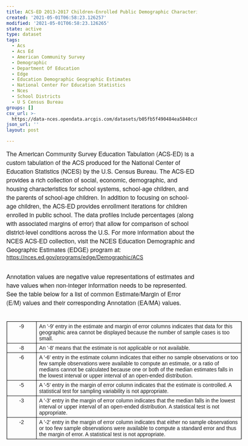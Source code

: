 ```yaml
---
title: ACS-ED 2013-2017 Children-Enrolled Public Demographic Characteristics (CDP05)
created: '2021-05-01T06:58:23.126257'
modified: '2021-05-01T06:58:23.126265'
state: active
type: dataset
tags:
  - Acs
  - Acs Ed
  - American Community Survey
  - Demographic
  - Department Of Education
  - Edge
  - Education Demographic Geographic Estimates
  - National Center For Education Statistics
  - Nces
  - School Districts
  - U S Census Bureau
groups: []
csv_url: >-
  https://data-nces.opendata.arcgis.com/datasets/b05fb5f490484ea5840cc67e3379e764_7.csv?outSR=%7B%22latestWkid%22%3A3857%2C%22wkid%22%3A102100%7D
json_url: ''
layout: post

---
```

<span style='font-family:&quot;Avenir Next W01&quot;, &quot;Avenir Next W00&quot;, &quot;Avenir Next&quot;, Avenir, &quot;Helvetica Neue&quot;, sans-serif; font-size:16px;'>The American Community Survey Education Tabulation (ACS-ED) is a custom tabulation of the ACS produced for the National Center of Education Statistics (NCES) by the U.S. Census Bureau. The ACS-ED provides a rich collection of social, economic, demographic, and housing characteristics for school systems, school-age children, and the parents of school-age children. In addition to focusing on school-age children, the ACS-ED provides enrollment iterations for children enrolled in public school. The data profiles include percentages (along with associated margins of error) that allow for comparison of school district-level conditions across the U.S. For more information about the NCES ACS-ED collection, visit the NCES Education Demographic and Geographic Estimates (EDGE) program at: </span><a href='https://nces.ed.gov/programs/edge/Demographic/ACS' rel='nofollow ugc' style='color:rgb(0, 121, 193); text-decoration-line:none; font-family:&quot;Avenir Next W01&quot;, &quot;Avenir Next W00&quot;, &quot;Avenir Next&quot;, Avenir, &quot;Helvetica Neue&quot;, sans-serif; font-size:16px;' target='_blank'>https://nces.ed.gov/programs/edge/Demographic/ACS</a><div><br /></div><div><div style='font-family:&quot;Avenir Next W01&quot;, &quot;Avenir Next W00&quot;, &quot;Avenir Next&quot;, Avenir, &quot;Helvetica Neue&quot;, sans-serif; font-size:16px;'>Annotation values are negative value representations of estimates and have values when non-integer information needs to be represented. See the table below for a list of common Estimate/Margin of Error (E/M) values and their corresponding Annotation (EA/MA) values.</div><div style='font-family:&quot;Avenir Next W01&quot;, &quot;Avenir Next W00&quot;, &quot;Avenir Next&quot;, Avenir, &quot;Helvetica Neue&quot;, sans-serif; font-size:16px;'><br /></div><div style='font-family:&quot;Avenir Next W01&quot;, &quot;Avenir Next W00&quot;, &quot;Avenir Next&quot;, Avenir, &quot;Helvetica Neue&quot;, sans-serif; font-size:16px;'><table border='0' cellpadding='0' cellspacing='0' style='margin-bottom:1.5rem; width:467.5pt; background-image:initial; background-position:initial; background-size:initial; background-repeat:initial; background-attachment:initial; background-origin:initial; background-clip:initial; border-collapse:collapse; border-spacing:0px; border:1px solid rgb(204, 204, 204); font-size:0.875rem;' width='623'><tbody><tr style='border-bottom:1px solid rgb(204, 204, 204);'><td style='border:1pt solid windowtext; padding:0in 5.4pt; width:49.25pt;' valign='top' width='66'><p style='margin:3pt 0in; text-align:center;'><span style='font-family:Arial, sans-serif; background-image:initial; background-position:initial; background-size:initial; background-repeat:initial; background-attachment:initial; background-origin:initial; background-clip:initial;'>-9</span></p></td><td style='border-left:none; border-right:1pt solid windowtext; padding:0in 5.4pt; width:418.25pt; border-top:1pt solid windowtext; border-bottom:1pt solid windowtext; border-image:initial;' valign='top' width='558'><p style='margin:3pt 0in;'><span style='font-family:Arial, sans-serif; background-image:initial; background-position:initial; background-size:initial; background-repeat:initial; background-attachment:initial; background-origin:initial; background-clip:initial;'>An '-9' entry in the estimate and margin of error columns indicates that data for this geographic area cannot be displayed because the number of sample cases is too small.</span></p></td></tr><tr style='border-bottom:1px solid rgb(204, 204, 204);'><td style='border-left:1pt solid windowtext; border-right:1pt solid windowtext; padding:0in 5.4pt; width:49.25pt; border-bottom:1pt solid windowtext; border-image:initial; border-top:none;' valign='top' width='66'><p style='margin:3pt 0in; text-align:center;'><span style='font-family:Arial, sans-serif; background-image:initial; background-position:initial; background-size:initial; background-repeat:initial; background-attachment:initial; background-origin:initial; background-clip:initial;'>-8</span></p></td><td style='border-left:none; border-right:1pt solid windowtext; padding:0in 5.4pt; width:418.25pt; border-top:none; border-bottom:1pt solid windowtext;' valign='top' width='558'><p style='margin:3pt 0in;'><span style='font-family:Arial, sans-serif; background-image:initial; background-position:initial; background-size:initial; background-repeat:initial; background-attachment:initial; background-origin:initial; background-clip:initial;'>An '-8' means that the estimate is not applicable or not available.</span></p></td></tr><tr style='border-bottom:1px solid rgb(204, 204, 204);'><td style='border-left:1pt solid windowtext; border-right:1pt solid windowtext; padding:0in 5.4pt; width:49.25pt; border-bottom:1pt solid windowtext; border-image:initial; border-top:none;' valign='top' width='66'><p style='margin:3pt 0in; text-align:center;'><span style='font-family:Arial, sans-serif; background-image:initial; background-position:initial; background-size:initial; background-repeat:initial; background-attachment:initial; background-origin:initial; background-clip:initial;'>-6</span></p></td><td style='border-left:none; border-right:1pt solid windowtext; padding:0in 5.4pt; width:418.25pt; border-top:none; border-bottom:1pt solid windowtext;' valign='top' width='558'><p style='margin:3pt 0in;'><span style='font-family:Arial, sans-serif; background-image:initial; background-position:initial; background-size:initial; background-repeat:initial; background-attachment:initial; background-origin:initial; background-clip:initial;'>A '-6' entry in the estimate column indicates that either no sample observations or too few sample observations were available to compute an   estimate, or a ratio of medians cannot be calculated because one or both of the median estimates falls in the lowest interval or upper interval of an open-ended distribution.</span></p></td></tr><tr style='border-bottom:1px solid rgb(204, 204, 204);'><td style='border-left:1pt solid windowtext; border-right:1pt solid windowtext; padding:0in 5.4pt; width:49.25pt; border-bottom:1pt solid windowtext; border-image:initial; border-top:none;' valign='top' width='66'><p style='margin:3pt 0in; text-align:center;'><span style='font-family:Arial, sans-serif; background-image:initial; background-position:initial; background-size:initial; background-repeat:initial; background-attachment:initial; background-origin:initial; background-clip:initial;'>-5</span></p></td><td style='border-left:none; border-right:1pt solid windowtext; padding:0in 5.4pt; width:418.25pt; border-top:none; border-bottom:1pt solid windowtext;' valign='top' width='558'><p style='margin:3pt 0in;'><span style='font-family:Arial, sans-serif; background-image:initial; background-position:initial; background-size:initial; background-repeat:initial; background-attachment:initial; background-origin:initial; background-clip:initial;'>A '-5' entry in the margin of error column indicates that the estimate is controlled. A statistical test for sampling variability is not appropriate.</span></p></td></tr><tr style='border-bottom:1px solid rgb(204, 204, 204);'><td style='border-left:1pt solid windowtext; border-right:1pt solid windowtext; padding:0in 5.4pt; width:49.25pt; border-bottom:1pt solid windowtext; border-image:initial; border-top:none;' valign='top' width='66'><p style='margin:3pt 0in; text-align:center;'><span style='font-family:Arial, sans-serif; background-image:initial; background-position:initial; background-size:initial; background-repeat:initial; background-attachment:initial; background-origin:initial; background-clip:initial;'>-3</span></p></td><td style='border-left:none; border-right:1pt solid windowtext; padding:0in 5.4pt; width:418.25pt; border-top:none; border-bottom:1pt solid windowtext;' valign='top' width='558'><p style='margin:3pt 0in;'><span style='font-family:Arial, sans-serif; background-image:initial; background-position:initial; background-size:initial; background-repeat:initial; background-attachment:initial; background-origin:initial; background-clip:initial;'>A '-3' entry in the margin of error column indicates that the median falls in the lowest interval or upper interval of an open-ended distribution. A statistical test is not appropriate.</span></p></td></tr><tr style='border-bottom:none;'><td style='border-left:1pt solid windowtext; border-right:1pt solid windowtext; padding:0in 5.4pt; width:49.25pt; border-bottom:1pt solid windowtext; border-image:initial; border-top:none;' valign='top' width='66'><p style='margin:3pt 0in; text-align:center;'><span style='font-family:Arial, sans-serif; background-image:initial; background-position:initial; background-size:initial; background-repeat:initial; background-attachment:initial; background-origin:initial; background-clip:initial;'>-2</span></p></td><td style='border-left:none; border-right:1pt solid windowtext; padding:0in 5.4pt; width:418.25pt; border-top:none; border-bottom:1pt solid windowtext;' valign='top' width='558'><p style='margin:3pt 0in;'><span style='font-family:Arial, sans-serif; background-image:initial; background-position:initial; background-size:initial; background-repeat:initial; background-attachment:initial; background-origin:initial; background-clip:initial;'>A '-2' entry in the margin of error column indicates that either no sample observations or too few sample observations were available to compute a standard error and thus the margin of error. A statistical test is not appropriate.</span></p></td></tr></tbody></table></div></div>
